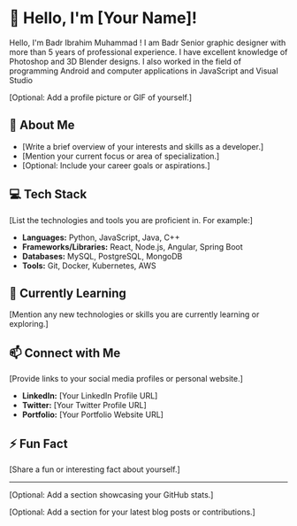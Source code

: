 # 👋 Hello, I'm [Your Name]!

Hello, I'm Badr Ibrahim Muhammad !  I am Badr Senior graphic designer with more than 5 years of professional experience. I have excellent knowledge of Photoshop and 3D Blender designs. I also worked in the field of programming Android and computer applications in JavaScript and Visual Studio

[Optional: Add a profile picture or GIF of yourself.]

## 🚀 About Me
* [Write a brief overview of your interests and skills as a developer.]
* [Mention your current focus or area of specialization.]
* [Optional: Include your career goals or aspirations.]

## 💻 Tech Stack
[List the technologies and tools you are proficient in. For example:]
* **Languages:** Python, JavaScript, Java, C++
* **Frameworks/Libraries:** React, Node.js, Angular, Spring Boot
* **Databases:** MySQL, PostgreSQL, MongoDB
* **Tools:** Git, Docker, Kubernetes, AWS

## 🌱 Currently Learning
[Mention any new technologies or skills you are currently learning or exploring.]

## 📫 Connect with Me
[Provide links to your social media profiles or personal website.]
* **LinkedIn:** [Your LinkedIn Profile URL]
* **Twitter:** [Your Twitter Profile URL]
* **Portfolio:** [Your Portfolio Website URL]

## ⚡ Fun Fact
[Share a fun or interesting fact about yourself.]

---

[Optional: Add a section showcasing your GitHub stats.]

[Optional: Add a section for your latest blog posts or contributions.]
